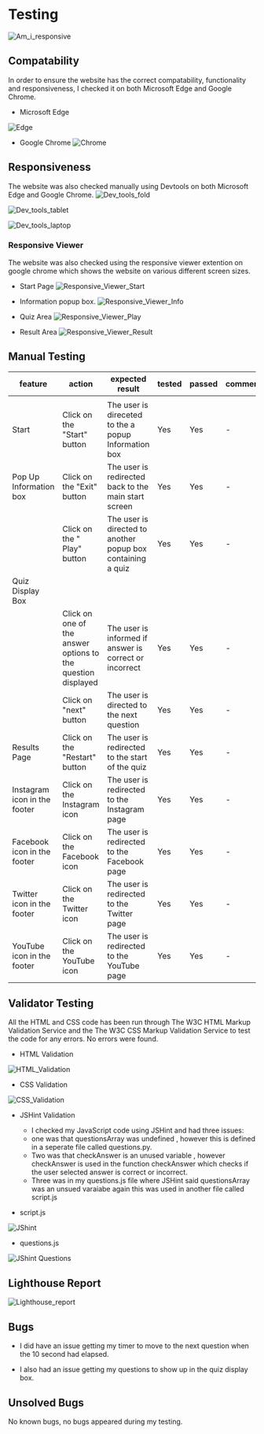 #   Testing

![Am_i_responsive](documentation/am-i-responsive.webp)


## Compatability

In order to ensure the website has the correct compatability, functionality and responsiveness, I checked it on both Microsoft Edge and Google Chrome.

*   Microsoft Edge

![Edge](documentation/edge.gif)


*   Google Chrome
![Chrome](documentation/chrome.gif)

## Responsiveness

The website was also checked manually using Devtools on both Microsoft Edge and Google Chrome.
![Dev_tools_fold](documentation/dev-tools-galexy-fold.webp)

![Dev_tools_tablet](documentation/dev-tools-tablet.webp)


![Dev_tools_laptop](documentation/dev-tools-laptop.webp)


### Responsive Viewer
The website was also checked using the responsive viewer extention on google chrome which shows the website on various different screen sizes.

*   Start Page
![Responsive_Viewer_Start](documentation/responsive-viewer-start.webp)

*   Information popup box.
![Responsive_Viewer_Info](documentation/responsive-viewer-info.webp)

*   Quiz Area
![Responsive_Viewer_Play](documentation/responsive-viewer-play.webp)

*   Result Area
![Responsive_Viewer_Result](documentation/responsive-viewer-result.webp)


## Manual Testing

| feature | action | expected result | tested | passed | comments |
| --- | --- | --- | --- | --- | --- |
|  | | | | | |
| Start | Click on the "Start" button | The user is direceted to the a popup Information box | Yes | Yes | - |
| Pop Up Information box | Click on the "Exit" button | The user is redirected back to the main start screen | Yes | Yes | - |
|  | Click on the " Play" button| The user is directed to another popup box containing a quiz | Yes | Yes | - |
| Quiz Display Box | | | | | |
|  | Click on one of the answer options to the question displayed | The user is informed if answer is correct or incorrect | Yes | Yes | - |
|  | Click on "next" button | The user is directed to the next question | Yes | Yes | - |
| Results Page | Click on the "Restart" button  | The user is redirected to the start of the quiz | Yes | Yes | - |
| Instagram icon in the footer | Click on the Instagram icon | The user is redirected to the Instagram page | Yes | Yes | - |
| Facebook icon in the footer | Click on the Facebook icon | The user is redirected to the Facebook page | Yes | Yes | - |
| Twitter icon in the footer | Click on the Twitter icon | The user is redirected to the Twitter page | Yes | Yes | - |
| YouTube icon in the footer | Click on the YouTube icon | The user is redirected to the YouTube page | Yes | Yes | - |

## Validator Testing
 All the HTML and CSS code  has been run through The W3C HTML Markup Validation Service and the The W3C CSS Markup Validation Service to test the code for any errors. No errors were found.

*   HTML Validation


 ![HTML_Validation](documentation/html-check.webp)

 *  CSS Validation


 ![CSS_Validation](documentation/css-check.webp)

 *  JSHint Validation

    *   I checked my JavaScript code using JSHint and had three issues:
    *    one was that questionsArray was undefined , however this is defined in a seperate file called questions.py.
    *   Two was that checkAnswer is an unused variable , however checkAnswer is used in the function checkAnswer which checks if the user selected answer is correct or incorrect. 
    *   Three was in my questions.js file where JSHint said questionsArray was an unsued varaiabe  again this was used in another file called script.js

*   script.js

 ![JShint](documentation/P2_JShint.JPG)

*   questions.js

 ![JShint Questions](documentation/P2_JShint2.JPG)

## Lighthouse Report


![Lighthouse_report](documentation/lighthouse-report.webp)

##  Bugs

*   I did have an issue getting my timer to move to the next question when the 10 second had elapsed.

*   I also had an issue getting my questions to show up in the quiz display box.

 ## Unsolved Bugs
No known bugs, no bugs appeared during my testing.